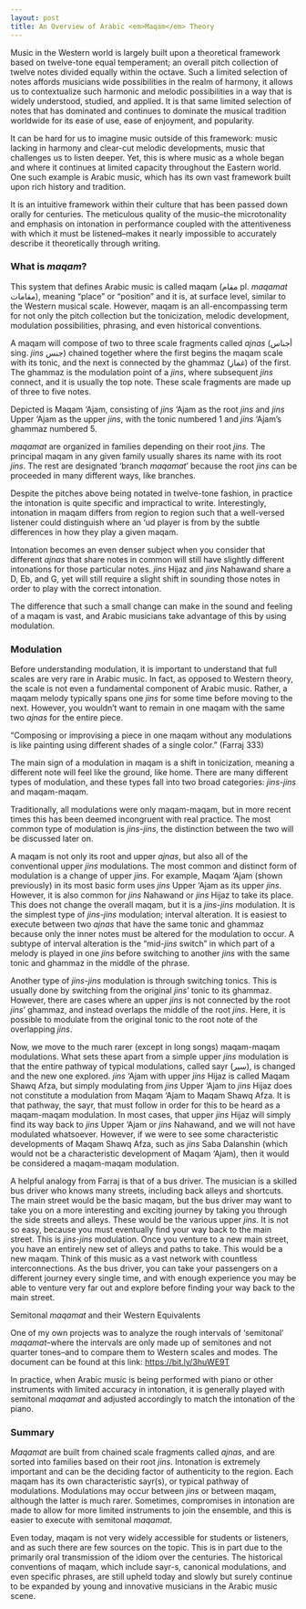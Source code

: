 ```yaml
---
layout: post
title: An Overview of Arabic <em>Maqam</em> Theory
---
```


Music in the Western world is largely built upon a theoretical framework based on twelve-tone equal temperament; an overall pitch collection of twelve notes divided equally within the octave. Such a limited selection of notes affords musicians wide possibilities in the realm of harmony, it allows us to contextualize such harmonic and melodic possibilities in a way that is widely understood, studied, and applied. It is that same limited selection of notes that has dominated and continues to dominate the musical tradition worldwide for its ease of use, ease of enjoyment, and popularity.

It can be hard for us to imagine music outside of this framework: music lacking in harmony and clear-cut melodic developments, music that challenges us to listen deeper. Yet, this is where music as a whole began and where it continues at limited capacity throughout the Eastern world. One such example is Arabic music, which has its own vast framework built upon rich history and tradition.

It is an intuitive framework within their culture that has been passed down orally for centuries. The meticulous quality of the music–the microtonality and emphasis on intonation in performance coupled with the attentiveness with which it must be listened–makes it nearly impossible to accurately describe it theoretically through writing.

### What is _maqam_?

This system that defines Arabic music is called maqam (مقام pl. _maqamat_ مقامات), meaning “place” or “position” and it is, at surface level, similar to the Western musical scale. However, maqam is an all-encompassing term for not only the pitch collection but the tonicization, melodic development, modulation possibilities, phrasing, and even historical conventions.

A maqam will compose of two to three scale fragments called _ajnas_ (أجناس sing. _jins_ جنس) chained together where the first begins the maqam scale with its tonic, and the next is connected by the ghammaz (غماز) of the first. The ghammaz is the modulation point of a _jins_, where subsequent _jins_ connect, and it is usually the top note. These scale fragments are made up of three to five notes.

Depicted is Maqam ‘Ajam, consisting of _jins_ ‘Ajam as the root _jins_ and _jins_ Upper ‘Ajam as the upper _jins_, with the tonic numbered 1 and _jins_ ‘Ajam’s ghammaz numbered 5.

_maqamat_ are organized in families depending on their root _jins_. The principal maqam in any given family usually shares its name with its root _jins_. The rest are designated ‘branch _maqamat_’ because the root _jins_ can be proceeded in many different ways, like branches.

Despite the pitches above being notated in twelve-tone fashion, in practice the intonation is quite specific and impractical to write. Interestingly, intonation in maqam differs from region to region such that a well-versed listener could distinguish where an ‘ud player is from by the subtle differences in how they play a given maqam.

Intonation becomes an even denser subject when you consider that different _ajnas_ that share notes in common will still have slightly different intonations for those particular notes. _jins_ Hijaz and _jins_ Nahawand share a D, Eb, and G, yet will still require a slight shift in sounding those notes in order to play with the correct intonation.

The difference that such a small change can make in the sound and feeling of a maqam is vast, and Arabic musicians take advantage of this by using modulation.

### Modulation

Before understanding modulation, it is important to understand that full scales are very rare in Arabic music. In fact, as opposed to Western theory, the scale is not even a fundamental component of Arabic music. Rather, a maqam melody typically spans one _jins_ for some time before moving to the next. However, you wouldn’t want to remain in one maqam with the same two _ajnas_ for the entire piece.

“Composing or improvising a piece in one maqam without any modulations is like painting using different shades of a single color.” (Farraj 333)

The main sign of a modulation in maqam is a shift in tonicization, meaning a different note will feel like the ground, like home. There are many different types of modulation, and these types fall into two broad categories: _jins_-_jins_ and maqam-maqam.

Traditionally, all modulations were only maqam-maqam, but in more recent times this has been deemed incongruent with real practice. The most common type of modulation is _jins_-_jins_, the distinction between the two will be discussed later on.

A maqam is not only its root and upper _ajnas_, but also all of the conventional upper _jins_ modulations. The most common and distinct form of modulation is a change of upper _jins_. For example, Maqam ‘Ajam (shown previously) in its most basic form uses _jins_ Upper ‘Ajam as its upper _jins_. However, it is also common for _jins_ Nahawand or _jins_ Hijaz to take its place. This does not change the overall maqam, but it is a _jins_-_jins_ modulation. It is the simplest type of _jins_-_jins_ modulation; interval alteration. It is easiest to execute between two _ajnas_ that have the same tonic and ghammaz because only the inner notes must be altered for the modulation to occur. A subtype of interval alteration is the “mid-_jins_ switch” in which part of a melody is played in one _jins_ before switching to another _jins_ with the same tonic and ghammaz in the middle of the phrase.

Another type of _jins_-_jins_ modulation is through switching tonics. This is usually done by switching from the original _jins_’ tonic to its ghammaz. However, there are cases where an upper _jins_ is not connected by the root _jins_’ ghammaz, and instead overlaps the middle of the root _jins_. Here, it is possible to modulate from the original tonic to the root note of the overlapping _jins_.

Now, we move to the much rarer (except in long songs) maqam-maqam modulations. What sets these apart from a simple upper _jins_ modulation is that the entire pathway of typical modulations, called sayr (سير), is changed and the new one explored. _jins_ ‘Ajam with upper _jins_ Hijaz is called Maqam Shawq Afza, but simply modulating from _jins_ Upper ‘Ajam to _jins_ Hijaz does not constitute a modulation from Maqam ‘Ajam to Maqam Shawq Afza. It is that pathway, the sayr, that must follow in order for this to be heard as a maqam-maqam modulation. In most cases, that upper _jins_ Hijaz will simply find its way back to _jins_ Upper ‘Ajam or _jins_ Nahawand, and we will not have modulated whatsoever. However, if we were to see some characteristic developments of Maqam Shawq Afza, such as _jins_ Saba Dalanshin (which would not be a characteristic development of Maqam ‘Ajam), then it would be considered a maqam-maqam modulation.

A helpful analogy from Farraj is that of a bus driver. The musician is a skilled bus driver who knows many streets, including back alleys and shortcuts. The main street would be the basic maqam, but the bus driver may want to take you on a more interesting and exciting journey by taking you through the side streets and alleys. These would be the various upper _jins_. It is not so easy, because you must eventually find your way back to the main street. This is _jins_-_jins_ modulation. Once you venture to a new main street, you have an entirely new set of alleys and paths to take. This would be a new maqam. Think of this music as a vast network with countless interconnections. As the bus driver, you can take your passengers on a different journey every single time, and with enough experience you may be able to venture very far out and explore before finding your way back to the main street.

Semitonal _maqamat_ and their Western Equivalents

One of my own projects was to analyze the rough intervals of ‘semitonal’ _maqamat_–where the intervals are only made up of semitones and not quarter tones–and to compare them to Western scales and modes. The document can be found at this link: https://bit.ly/3huWE9T

In practice, when Arabic music is being performed with piano or other instruments with limited accuracy in intonation, it is generally played with semitonal _maqamat_ and adjusted accordingly to match the intonation of the piano.

### Summary

_Maqamat_ are built from chained scale fragments called _ajnas_, and are sorted into families based on their root _jins_. Intonation is extremely important and can be the deciding factor of authenticity to the region. Each maqam has its own characteristic sayr(s), or typical pathway of modulations. Modulations may occur between _jins_ or between maqam, although the latter is much rarer. Sometimes, compromises in intonation are made to allow for more limited instruments to join the ensemble, and this is easier to execute with semitonal _maqamat_.

Even today, maqam is not very widely accessible for students or listeners, and as such there are few sources on the topic. This is in part due to the primarily oral transmission of the idiom over the centuries. The historical conventions of maqam, which include sayr-s, canonical modulations, and even specific phrases, are still upheld today and slowly but surely continue to be expanded by young and innovative musicians in the Arabic music scene.
